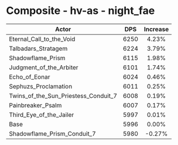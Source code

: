 # Composite - hv-as - night_fae
| Actor | DPS | Increase |
|---|:---:|:---:|
|Eternal_Call_to_the_Void|6250|4.23%|
|Talbadars_Stratagem|6224|3.79%|
|Shadowflame_Prism|6115|1.98%|
|Judgment_of_the_Arbiter|6101|1.74%|
|Echo_of_Eonar|6024|0.46%|
|Sephuzs_Proclamation|6011|0.25%|
|Twins_of_the_Sun_Priestess_Conduit_7|6008|0.19%|
|Painbreaker_Psalm|6007|0.17%|
|Third_Eye_of_the_Jailer|5997|0.01%|
|Base|5996|0.00%|
|Shadowflame_Prism_Conduit_7|5980|-0.27%|

